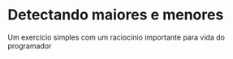 # Detectando maiores e menores
 Um exercício simples com um raciocínio importante para vida do programador
